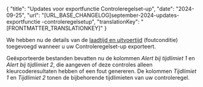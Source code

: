 {
  "title": "Updates voor exportfunctie Controleregelset-up",
  "date": "2024-09-25",
  "url": "[URL_BASE_CHANGELOG]september-2024-updates-exportfunctie -controleregelsetup",
  "translationKey": "[FRONTMATTER_TRANSLATIONKEY]"
}

We hebben nu de details van de [laadtijd en uitvoertijd]([LINK_URL_1]) (foutconditie) toegevoegd wanneer u uw Controleregelset-up exporteert.

Geëxporteerde bestanden bevatten nu de kolommen *Alert bij tijdlimiet 1* en *Alert bij tijdlimiet 2*, die aangeven of deze controles alleen kleurcoderesultaten hebben of een fout genereren. De kolommen *Tijdlimiet 1* en *Tijdlimiet 2* tonen de bijbehorende tijdlimieten van uw controleregel.
